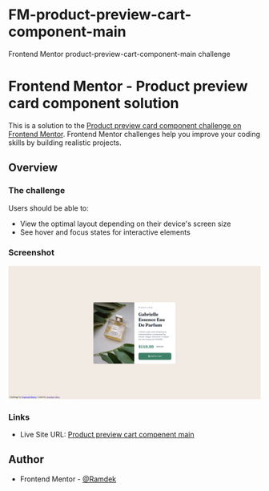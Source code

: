 # FM-product-preview-cart-component-main
Frontend Mentor product-preview-cart-component-main challenge
# Frontend Mentor - Product preview card component solution

This is a solution to the [Product preview card component challenge on Frontend Mentor](https://www.frontendmentor.io/challenges/product-preview-card-component-GO7UmttRfa). Frontend Mentor challenges help you improve your coding skills by building realistic projects. 

## Overview

### The challenge

Users should be able to:

- View the optimal layout depending on their device's screen size
- See hover and focus states for interactive elements

### Screenshot

![](./screenshot.png)

### Links

- Live Site URL: [Product preview cart compenent main](https://ramdek.github.io/FM-product-preview-cart-component-main/)

## Author

- Frontend Mentor - [@Ramdek](https://www.frontendmentor.io/profile/Ramdek)
